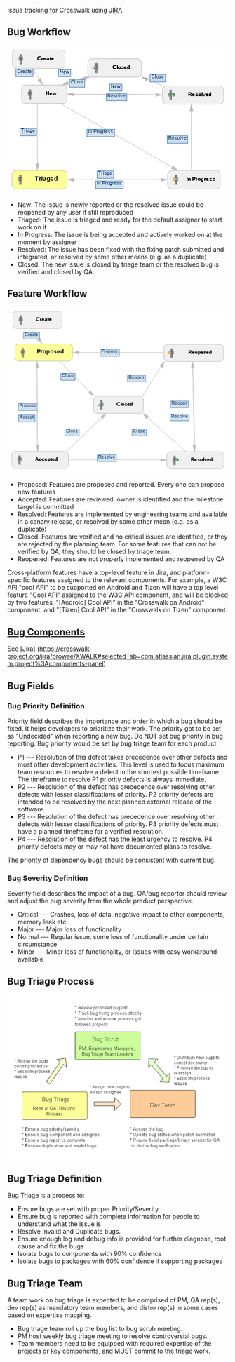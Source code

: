 Issue tracking for Crosswalk using [JIRA](https://crosswalk-project.org/jira/). 

## Bug Workflow 

![Bug Workflow](assets/bug_workflow.png)

* New: The issue is newly reported or the resolved issue could be reopened by any user if still reproduced
* Triaged: The issue is triaged and ready for the default assigner to start work on it
* In Progress: The issue is being accepted and actively worked on at the moment by assigner
* Resolved: The issue has been fixed with the fixing patch submitted and integrated, or resolved by some other means (e.g. as a duplicate)
* Closed: The new issue is closed by triage team or the resolved bug is verified and closed by QA.

## Feature Workflow 

![Feature Workflow](assets/feature_workflow.png)

* Proposed: Features are proposed and reported. Every one can propose new features
* Accepted: Features are reviewed, owner is identified and the milestone target is committed
* Resolved: Features are implemented by engineering teams and available in a canary release, or resolved by some other mean (e.g. as a duplicate)
* Closed: Features are verified and no critical issues are identified, or they are rejected by the planning team. For some features that can not be verified by QA, they should be closed by triage team.
* Reopened: Features are not properly implemented and reopened by QA 

Cross-platform features have a top-level feature in Jira, and platform-specific features assigned to the relevant components. For example, a W3C API "cool API" to be supported on Android and Tizen will have a top level feature "Cool API" assigned to the W3C API component, and will be blocked by two features, "[Android]
Cool API" in the "Crosswalk on Android" component, and "[Tizen] Cool API" in the "Crosswalk on Tizen" component.

## [Bug Components](https://crosswalk-project.org/jira/browse/XWALK#selectedTab=com.atlassian.jira.plugin.system.project%3Acomponents-panel) 

See [Jira] (https://crosswalk-project.org/jira/browse/XWALK#selectedTab=com.atlassian.jira.plugin.system.project%3Acomponents-panel)

## Bug Fields 
 
### Bug Priority Definition

Priority field describes the importance and order in which a bug should be fixed. It helps developers to prioritize their work. The priority got to be set as "Undecided" when reporting a new bug. Do NOT set bug priority in bug reporting. Bug priority would be set by bug triage team for each product.

* P1 --- Resolution of this defect takes precedence over other defects and most other development activities. This level is used to focus maximum team resources to resolve a defect in the shortest possible timeframe. The timeframe to resolve P1 priority defects is always immediate.
* P2 --- Resolution of the defect has precedence over resolving other defects with lesser classifications of priority. P2 priority defects are intended to be resolved by the next planned external release of the software.
* P3 --- Resolution of the defect has precedence over resolving other defects with lesser classifications of priority. P3 priority defects must have a planned timeframe for a verified resolution.
* P4 --- Resolution of the defect has the least urgency to resolve. P4 priority defects may or may not have documented plans to resolve. 

The priority of dependency bugs should be consistent with current bug.

### Bug Severity Definition

Severity field describes the impact of a bug. QA/bug reporter should review and adjust the bug severity from the whole product perspective.

* Critical --- Crashes, loss of data, negative impact to other components, memory leak etc
* Major --- Major loss of functionality
* Normal --- Regular issue, some loss of functionality under certain circumstance
* Minor --- Minor loss of functionality, or issues with easy workaround available 

## Bug Triage Process
![Feature Workflow](assets/bug_triage_process.png)

## Bug Triage Definition

Bug Triage is a process to:

* Ensure bugs are set with proper Priority/Severity
* Ensure bug is reported with complete information for people to understand what the issue is
* Resolve Invalid and Duplicate bugs.
* Ensure enough log and debug info is provided for further diagnose, root cause and fix the bugs
* Isolate bugs to components with 90% confidence
* Isolate bugs to packages with 60% confidence if supporting packages 

## Bug Triage Team 
A team work on bug triage is expected to be comprised of PM, QA rep(s), dev rep(s) as mandatory team members, and distro rep(s) in some cases based on expertise mapping.
* Bug triage team roll up the bug list to bug scrub meeting.
* PM host weekly bug triage meeting to resolve controversial bugs.
* Team members need to be equipped with required expertise of the projects or key components, and MUST commit to the triage work. 